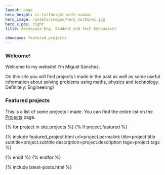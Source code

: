 ```yaml
---
layout: page
hero_height: is-fullheight-with-navbar
hero_image: /assets/images/hero_turbine1.jpg
hero_x_pos: right
title: Aerospace Eng. Student and Tech Enthusiast

showcase: featured_projects
---
```


### Welcome!

Welcome to my website! I'm Miguel Sánchez.

On this site you will find projects I made in the past as well as some useful information about solving problems using maths, physics and technology.  
Definitely: Engineering!

### Featured projects

This is a list of some projects I made. You can find the entire list on the [Projects](/projects/) page.

{% for project in site.projects %}
{% if project.featured %}

{% include featured_project.html url=project.permalink title=project.title subtitle=project.subtitle description=project.description tags=project.tags %}

{% endif %}
{% endfor %}

{% include latest-posts.html %} 
